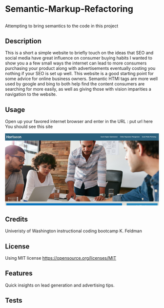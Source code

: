 # Semantic-Markup-Refactoring
## 
Attempting to bring semantics to the code in this project
## Description

This is a short a simple website to briefly touch on the ideas that SEO and social media have great influence on consumer buying habits
I wanted to show you a a few small ways the internet can lead to more consumers purchasing your product along with advertisements eventually costing you nothing if your SEO is set up well.
This website is a good starting point for some advice for online business owners.
Semantic HTMl tags are more well used by google and bing to both help find the content consumers are searching for more easily, as well as giving those with vision imparities a navigation to the website.

## Usage

Open up your favored internet browser and enter in the URL : put url here
You should see this site

![Completed-refactor](/assets/images/ReadMeImg/Chal1SCRNSHOT.png "Completed")

## Credits


Univeristy of Washington instructional coding bootcamp 
K. Feldman

## License

Using MIT license 
https://opensource.org/licenses/MIT

## Features

Quick insights on lead generation and advertising tips.

## Tests
<!-- Forgot about other classes needing html change after css consilidation>
<!-- Readme img wont upload to preview on vs code 09/26 -->
<!-- Found ./filepath for img instead of /filepath -->

